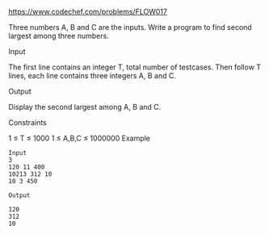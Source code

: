 https://www.codechef.com/problems/FLOW017

Three numbers A, B and C are the inputs. Write a program to find second largest among three numbers.

Input

The first line contains an integer T, total number of testcases. Then follow T lines, each line contains three integers A, B and C.

Output

Display the second largest among A, B and C.

Constraints

1 ≤ T ≤ 1000
1 ≤ A,B,C ≤ 1000000
Example
```
Input
3 
120 11 400
10213 312 10
10 3 450

Output

120
312
10
```
